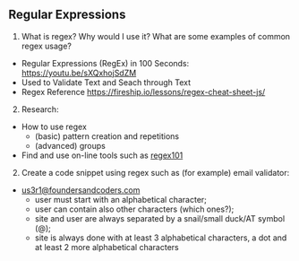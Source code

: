 ## Regular Expressions
1. What is regex? Why would I use it? What are some examples of common regex usage?
  + Regular Expressions (RegEx) in 100 Seconds: https://youtu.be/sXQxhojSdZM
  + Used to Validate Text and Seach through Text
  + Regex Reference https://fireship.io/lessons/regex-cheat-sheet-js/

2. Research:
  + How to use regex
    + (basic) pattern creation and repetitions
    + (advanced) groups
  + Find and use on-line tools such as [regex101](https://regex101.com/)
2. Create a code snippet using regex such as (for example) email validator:
+ us3r1@foundersandcoders.com
  + user must start with an alphabetical character;
  + user can contain also other characters (which ones?);
  + site and user are always separated by a snail/small duck/AT symbol (@);
  + site is always done with at least 3 alphabetical characters, a dot and at least 2 more alphabetical characters
